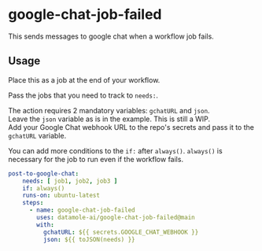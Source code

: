 # google-chat-job-failed
This sends messages to google chat when a workflow job fails.

## Usage
Place this as a job at the end of your workflow. 

Pass the jobs that you need to track to `needs:`.

The action requires 2 mandatory variables: `gchatURL` and `json`.  
Leave the `json` variable as is in the example. This is still a WIP.  
Add your Google Chat webhook URL to the repo's secrets and pass it to the `gchatURL` variable.   

You can add more conditions to the `if:` after `always()`. `always()` is necessary for the job to run even if the workflow fails. 

```YAML
post-to-google-chat:
    needs: [ job1, job2, job3 ]
    if: always() 
    runs-on: ubuntu-latest
    steps:
      - name: google-chat-job-failed
        uses: datamole-ai/google-chat-job-failed@main
        with:
          gchatURL: ${{ secrets.GOOGLE_CHAT_WEBHOOK }}
          json: ${{ toJSON(needs) }}
```
